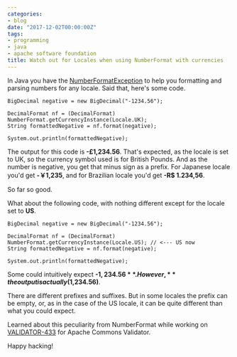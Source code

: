 ```yaml
---
categories:
- blog
date: "2017-12-02T00:00:00Z"
tags:
- programming
- java
- apache software foundation
title: Watch out for Locales when using NumberFormat with currencies
---
```


In Java you have the [NumberFormatException](https://docs.oracle.com/javase/9/docs/api/java/text/NumberFormat.html)
to help you formatting and parsing numbers for any locale. Said that, here's some code.

```shell
BigDecimal negative = new BigDecimal("-1234.56");

DecimalFormat nf = (DecimalFormat) NumberFormat.getCurrencyInstance(Locale.UK);
String formattedNegative = nf.format(negative);

System.out.println(formattedNegative);
```

The output for this code is **-£1,234.56**. That's expected, as the locale is set to
UK, so the currency symbol used is for British Pounds. And as the number is negative, you
get that minus sign as a prefix. For Japanese locale you'd get **-￥1,235**, and for Brazilian
locale you'd get **-R$ 1.234,56**.

So far so good. 

What about the following code, with nothing different except for the locale set to **US**.

```shell
BigDecimal negative = new BigDecimal("-1234.56");

DecimalFormat nf = (DecimalFormat) NumberFormat.getCurrencyInstance(Locale.US); // <--- US now
String formattedNegative = nf.format(negative);

System.out.println(formattedNegative);
```

Some could intuitively expect **-$1,234.56**. However, **the output is actually ($1,234.56)**.

There are different prefixes and suffixes. But in some locales the prefix can be empty, or, as
in the case of the US locale, it can be quite different than what you could expect.

Learned about this peculiarity from NumberFormat while working on [VALIDATOR-433](https://issues.apache.org/jira/browse/VALIDATOR-433) for Apache Commons Validator.

Happy hacking!
